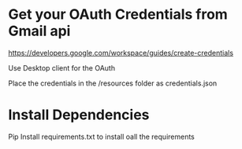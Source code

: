 # Get your OAuth Credentials from Gmail api
https://developers.google.com/workspace/guides/create-credentials

Use Desktop client for the OAuth

Place the credentials in the /resources folder as credentials.json

# Install Dependencies
Pip Install requirements.txt to install oall the requirements

